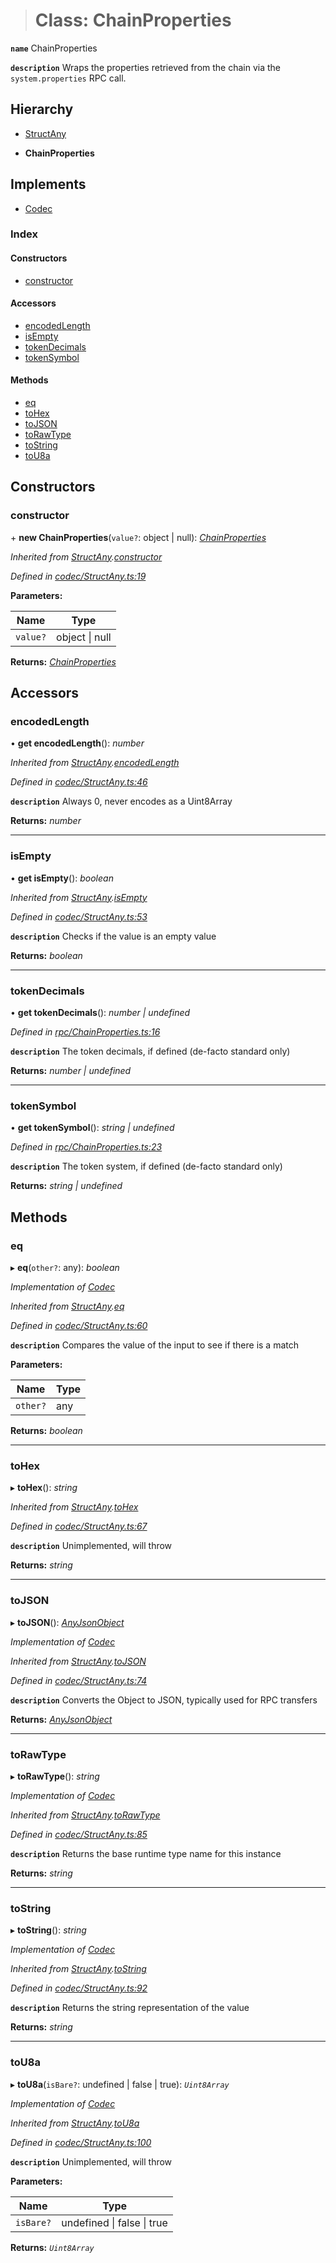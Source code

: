 > # Class: ChainProperties

**`name`** ChainProperties

**`description`** 
Wraps the properties retrieved from the chain via the `system.properties` RPC call.

## Hierarchy

  * [StructAny](_codec_structany_.structany.md)

  * **ChainProperties**

## Implements

* [Codec](../interfaces/_types_.codec.md)

### Index

#### Constructors

* [constructor](_rpc_chainproperties_.chainproperties.md#constructor)

#### Accessors

* [encodedLength](_rpc_chainproperties_.chainproperties.md#encodedlength)
* [isEmpty](_rpc_chainproperties_.chainproperties.md#isempty)
* [tokenDecimals](_rpc_chainproperties_.chainproperties.md#tokendecimals)
* [tokenSymbol](_rpc_chainproperties_.chainproperties.md#tokensymbol)

#### Methods

* [eq](_rpc_chainproperties_.chainproperties.md#eq)
* [toHex](_rpc_chainproperties_.chainproperties.md#tohex)
* [toJSON](_rpc_chainproperties_.chainproperties.md#tojson)
* [toRawType](_rpc_chainproperties_.chainproperties.md#torawtype)
* [toString](_rpc_chainproperties_.chainproperties.md#tostring)
* [toU8a](_rpc_chainproperties_.chainproperties.md#tou8a)

## Constructors

###  constructor

\+ **new ChainProperties**(`value?`: object | null): *[ChainProperties](_rpc_chainproperties_.chainproperties.md)*

*Inherited from [StructAny](_codec_structany_.structany.md).[constructor](_codec_structany_.structany.md#constructor)*

*Defined in [codec/StructAny.ts:19](https://github.com/polkadot-js/api/blob/71c5920/packages/types/src/codec/StructAny.ts#L19)*

**Parameters:**

Name | Type |
------ | ------ |
`value?` | object \| null |

**Returns:** *[ChainProperties](_rpc_chainproperties_.chainproperties.md)*

## Accessors

###  encodedLength

• **get encodedLength**(): *number*

*Inherited from [StructAny](_codec_structany_.structany.md).[encodedLength](_codec_structany_.structany.md#encodedlength)*

*Defined in [codec/StructAny.ts:46](https://github.com/polkadot-js/api/blob/71c5920/packages/types/src/codec/StructAny.ts#L46)*

**`description`** Always 0, never encodes as a Uint8Array

**Returns:** *number*

___

###  isEmpty

• **get isEmpty**(): *boolean*

*Inherited from [StructAny](_codec_structany_.structany.md).[isEmpty](_codec_structany_.structany.md#isempty)*

*Defined in [codec/StructAny.ts:53](https://github.com/polkadot-js/api/blob/71c5920/packages/types/src/codec/StructAny.ts#L53)*

**`description`** Checks if the value is an empty value

**Returns:** *boolean*

___

###  tokenDecimals

• **get tokenDecimals**(): *number | undefined*

*Defined in [rpc/ChainProperties.ts:16](https://github.com/polkadot-js/api/blob/71c5920/packages/types/src/rpc/ChainProperties.ts#L16)*

**`description`** The token decimals, if defined (de-facto standard only)

**Returns:** *number | undefined*

___

###  tokenSymbol

• **get tokenSymbol**(): *string | undefined*

*Defined in [rpc/ChainProperties.ts:23](https://github.com/polkadot-js/api/blob/71c5920/packages/types/src/rpc/ChainProperties.ts#L23)*

**`description`** The token system, if defined (de-facto standard only)

**Returns:** *string | undefined*

## Methods

###  eq

▸ **eq**(`other?`: any): *boolean*

*Implementation of [Codec](../interfaces/_types_.codec.md)*

*Inherited from [StructAny](_codec_structany_.structany.md).[eq](_codec_structany_.structany.md#eq)*

*Defined in [codec/StructAny.ts:60](https://github.com/polkadot-js/api/blob/71c5920/packages/types/src/codec/StructAny.ts#L60)*

**`description`** Compares the value of the input to see if there is a match

**Parameters:**

Name | Type |
------ | ------ |
`other?` | any |

**Returns:** *boolean*

___

###  toHex

▸ **toHex**(): *string*

*Inherited from [StructAny](_codec_structany_.structany.md).[toHex](_codec_structany_.structany.md#tohex)*

*Defined in [codec/StructAny.ts:67](https://github.com/polkadot-js/api/blob/71c5920/packages/types/src/codec/StructAny.ts#L67)*

**`description`** Unimplemented, will throw

**Returns:** *string*

___

###  toJSON

▸ **toJSON**(): *[AnyJsonObject](../interfaces/_types_.anyjsonobject.md)*

*Implementation of [Codec](../interfaces/_types_.codec.md)*

*Inherited from [StructAny](_codec_structany_.structany.md).[toJSON](_codec_structany_.structany.md#tojson)*

*Defined in [codec/StructAny.ts:74](https://github.com/polkadot-js/api/blob/71c5920/packages/types/src/codec/StructAny.ts#L74)*

**`description`** Converts the Object to JSON, typically used for RPC transfers

**Returns:** *[AnyJsonObject](../interfaces/_types_.anyjsonobject.md)*

___

###  toRawType

▸ **toRawType**(): *string*

*Implementation of [Codec](../interfaces/_types_.codec.md)*

*Inherited from [StructAny](_codec_structany_.structany.md).[toRawType](_codec_structany_.structany.md#torawtype)*

*Defined in [codec/StructAny.ts:85](https://github.com/polkadot-js/api/blob/71c5920/packages/types/src/codec/StructAny.ts#L85)*

**`description`** Returns the base runtime type name for this instance

**Returns:** *string*

___

###  toString

▸ **toString**(): *string*

*Implementation of [Codec](../interfaces/_types_.codec.md)*

*Inherited from [StructAny](_codec_structany_.structany.md).[toString](_codec_structany_.structany.md#tostring)*

*Defined in [codec/StructAny.ts:92](https://github.com/polkadot-js/api/blob/71c5920/packages/types/src/codec/StructAny.ts#L92)*

**`description`** Returns the string representation of the value

**Returns:** *string*

___

###  toU8a

▸ **toU8a**(`isBare?`: undefined | false | true): *`Uint8Array`*

*Implementation of [Codec](../interfaces/_types_.codec.md)*

*Inherited from [StructAny](_codec_structany_.structany.md).[toU8a](_codec_structany_.structany.md#tou8a)*

*Defined in [codec/StructAny.ts:100](https://github.com/polkadot-js/api/blob/71c5920/packages/types/src/codec/StructAny.ts#L100)*

**`description`** Unimplemented, will throw

**Parameters:**

Name | Type |
------ | ------ |
`isBare?` | undefined \| false \| true |

**Returns:** *`Uint8Array`*